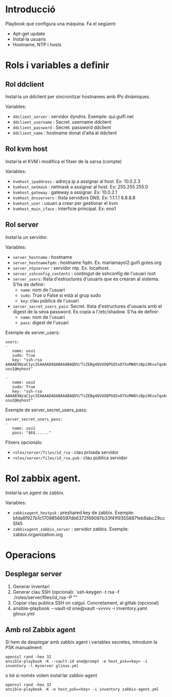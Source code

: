 Introducció
===========

Playbook que configura una màquina. Fa el següent:

* Apt-get update
* Instal·la usuaris
* Hostname, NTP i hosts


# Rols i variables a definir

## Rol ddclient

Instal·la un ddclient per sincronitzar hostnames amb IPs dinàmiques.

Variables:
* `ddclient_server` : servidor dyndns. Exemple: qui.guifi.net
* `ddclient_username` : Secret. username ddclient
* `ddclient_password` : Secret. password ddclient
* `ddclient_name` : hostname donat d'alta al ddclient

## Rol kvm host

Instal·la el KVM i modifica el fitxer de la xarxa (compte)

Variables:
* `kvmhost_ipaddress` : adreça ip a assignar al host. Ex: 10.0.2.3
* `kvmhost_netmask` : netmask a assignar al host. Ex: 255.255.255.0
* `kvmhost_gateway` : gateway a assignar. Ex: 10.0.2.1
* `kvmhost_dnsservers` : llista servidors DNS. Ex: 1.1.1.1 8.8.8.8
* `kvmhost_user` : usuari a crear per gestionar el kvm
* `kvmhost_main_iface` : interfície principal. Ex: eno1

## Rol server

Instal·la un servidor.

Variables:
* `server_hostname` : hostname
* `server_hostnamefqdn` : hostname fqdn. Ex. mariamayol2.guifi.gotes.org
* `server_ntpserver` : servidor ntp. Ex. localhost.
* `server_sshconfig_contents` : contingut de sshconfig de l'usuari root
* `server_users`: llista d'estructures d'usuaris que es crearan al sistema. S'ha de definir:
  * `name`: nom de l'usuari
  * `sudo`: True o False si està al grup sudo
  * `key`: clau pública de l'usuari
* `server_secret_users_pass`: Secret. llista d'estructures d'usuaris amb el digest de la seva password. Es copia a l'/etc/shadow. S'ha de definir:
  * `name`: nom de l'usuari
  * `pass`: digest de l'usuari

Exemple de server_users:

```
users:
-
   name: usu1
   sudo: True
   key: "ssh-rsa AAAAB3NzaC1yc2EAAAADAQABAAABAQDV/TsZEBg4QVUOQPGQ5xO7XvMW8tcBpi9Ksa7qoAxXVvZG2XyzktzcObTqItEMWSBCoF3ikQYhj5YI7sA3IT5YP+knk+xLtIy2UP4Qo4vCfx82sPP/Onva4hvdfe7gbWr2TQM9Iy8W6G1zTMpB45huxo0S9gTLTKDdh6zMjDq1isHxGWLlol3QnVTygBSufdMXaT0koajLPjDtEmK79Uwx3Tfq+TSCwdUCXR+cE4BL8rUK8jWrijOf+po0RxXEsLyLTxKmEpKgSe2xijcOq95SBO1f64voGPw6h07S7aqK/ZMjhDTKUKcpskhOriJ+jqnBTmJnHnPtMFct6Q0H+FUd usu1@myhost"

-
   name: usu2
   sudo: True
   key: "ssh-rsa AAAAB3NzaC1yc2EAAAADAQABAAABAQDV/TsZEBg4QVUOQPGQ5xO7XvMW8tcBpi9Ksa7qoAxXVvZG2XyzktzcObTqItEMWSBCoF3ikQYhj5YI7sA3IT5YP+knk+xLtIy2UP4Qo4vCfx82sPP/Onva4hvdfe7gbWr2TQM9Iy8W6G1zTMpB45huxo0S9gTLTKDdh6zMjDq1isHxGWLlol3QnVTygBSufdMXaT0koajLPjDtEmK79Uwx3Tfq+TSCwdUCXR+cE4BL8rUK8jWrijOf+po0RxXEsLyLTxKmEpKgSe2xijcOq95SBO1f64voGPw6h07S7aqK/ZMjhDTKUKcpskhOriJ+jqnBTmJnHnPtMFct6Q0H+FUd usu2@myhost"
```

Exemple de server_secret_users_pass:

```
server_secret_users_pass:
- 
   name: usu1
   pass: "$6$......"
```

Fitxers opcionals:
* `roles/server/files/id_rsa` : clau privada servidor
* `roles/server/files/id_rsa.pub` : clau pública servidor

# Rol zabbix agent. 

Instal·la un agent de zabbix.

Variables:
* `zabbixagent_hostpsk` : preshared key de zabbix. Exemple: bfda6f927b1c17098566597db6372f69097b33f41f9355887feb9abc29cc5f45
* `zabbixagent_zabbix_server` : servidor zabbix. Exemple: zabbix.organization.org



# Operacions

## Desplegar server

1. Generar inventari
1. Generar clau SSH (opcional): `ssh-keygen -t rsa -f ./roles/server/files/id_rsa -P ""
1. Copiar clau publica SSH on calgui. Concretament, al gitlab (opcional)
1. ansible-playbook  --vault-id one@vault -vvvvv -i inventory.yaml glinux.yml

## Amb rol Zabbix agent

Si hem de desplegar amb zabbix agent i variables secretes, introduim la PSK manualment:

```
openssl rand -hex 32
ansible-playbook -K --vault-id one@prompt -e host_psk=<key> -i inventory -l myserver glinux.yml
```

o bé si només volem instal·lar zabbix-agent


```
openssl rand -hex 32
ansible-playbook -K -e host_psk=<key> -i inventory zabbix-agent.yml 
```
